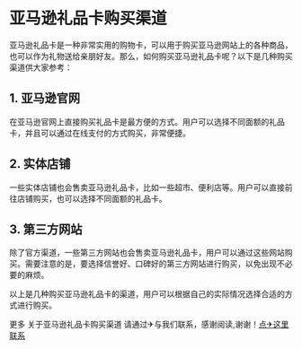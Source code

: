 # 亚马逊礼品卡购买渠道

亚马逊礼品卡是一种非常实用的购物卡，可以用于购买亚马逊网站上的各种商品，也可以作为礼物送给亲朋好友。那么，如何购买亚马逊礼品卡呢？以下是几种购买渠道供大家参考：

## 1. 亚马逊官网

在亚马逊官网上直接购买礼品卡是最方便的方式。用户可以选择不同面额的礼品卡，并且可以通过在线支付的方式购买，非常便捷。

## 2. 实体店铺

一些实体店铺也会售卖亚马逊礼品卡，比如一些超市、便利店等。用户可以直接前往店铺购买，也可以选择不同面额的礼品卡。

## 3. 第三方网站

除了官方渠道，一些第三方网站也会售卖亚马逊礼品卡，用户可以通过这些网站购买。需要注意的是，要选择信誉好、口碑好的第三方网站进行购买，以免出现不必要的麻烦。

以上是几种购买亚马逊礼品卡的渠道，用户可以根据自己的实际情况选择合适的方式进行购买。

更多 关于亚马逊礼品卡购买渠道 请通过✈与我们联系，感谢阅读,谢谢！[点✈这里联系](https://lm.k02.cc)